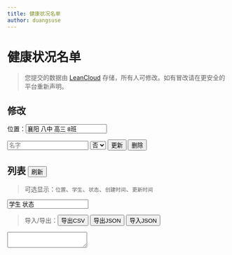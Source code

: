 ```yaml
---
title: 健康状况名单
author: duangsuse
---
```


# 健康状况名单

> 您提交的数据由 [LeanCloud](https://leancloud.cn) 存储，所有人可修改。如有冒改请在更安全的平台重新声明。

## 修改

位置：<input id="place" placeholder="列表的名字" value="襄阳 八中 高三 8班" />

<input id="name" placeholder="名字" />
<select id="status">
<option>否</option>
<option>是</option></select> <button id="do-submit">更新</button> <button id="do-destroy">删除</button>

<script src="//cdn.jsdelivr.net/npm/leancloud-storage@4.2/dist/av-min.js"></script>

<script>
//Map<PlaceID, Map<StudendID, Boolean>>
const { Object: AVObject, Query } = AV;
let leanCfg = {
    appId: "vrkHiVb84rpKhuvE30mNpJ9n-gzGzoHsz",
    appKey: "i1EcieJLk84iKlEQ1zWuBtFC",
    serverURLs: "https://vrkhivb8.lc-cn-n1-shared.com" };
AV.init(leanCfg);

const kDataList = "DataList";
const DataList = AVObject.extend(kDataList);
DataList.show = function(o) {
    return `位置：${o.place}、名：${o.name}、状态：${是否.from(o.status)}`;
};
//map[place][name]
function findInPlace(place, name) {
    let q = new Query(kDataList);
    q.equalTo("place", place); q.equalTo("name", name);
    return q.find();
}
//map[place].entries()
function findAllInPlace(place) {
    let q = new Query(kDataList);
    q.equalTo("place", place);
    return q.find();
}
</script>

<script src="lib.js"></script>

<script>
const
    place = id("place"),
    name = id("name"),
    status = id("status");
[place, name, status].forEach(persist);
const
    doSubmit = id("do-submit"),
    doDestroy = id("do-destroy");

async function runSubmit(data) {
    let {place, name, status} = data;
    let defaultD = await findInPlace(place, name);
    let d = defaultD.singleOrNull() || new DataList();
    d.set("place", place); d.set("name", name); d.set("status", status);
    return d.save();
}
function getData() {
    return { place: place.value, name: name.value, status: 是否.to(status.value) };
}
doSubmit.onclick = () => {
    runSubmit(getData()).then(alertChanges).catch(alert);
};
doDestroy.onclick = async () => {
    let challenge = new AppCaptcha();
    if (!await challenge.verify()) return;
    let {place, name} = getData();
    let record = await findInPlace(place, name);
    record.forEach(it => it.destroy()
    .then(r => alert(`已删除 ${DataList.show(r.attributes)}`)).catch(alert) ); //TODO null propga
};
function alertChanges(submit_res) {
    const r = submit_res; console.log(r)
    if (r._changing) {
        alert(`${pTime(r.updatedAt)} ${JSON.stringify(r.changed)}`);
    } else {
        alert(`${pTime(r.createdAt)} ${DataList.show(r.attributes)}`);
    }
}
</script>

## 列表 <button id="do-refresh">刷新</button>

> 可选显示：`位置`、`学生`、`状态`、`创建时间`、`更新时间`

<input id="list-fmt" placeholder="显示项目" value="学生 状态" />

> 导入/导出：<button id="do-export-csv">导出CSV</button> <button id="do-export-json">导出JSON</button> <button id="do-import-json">导入JSON</button>

<textarea id="export-data"></textarea>

<table id="list"></table>

<script>
const
    listFmt = id("list-fmt"),
    list = id("list"),
    doRefresh = id("do-refresh"),
    doExportCSV = id("do-export-csv"),
    doExportJSON = id("do-export-json"),
    doImportJSON = id("do-import-json"),
    exportData = id("export-data");

const jsonConv = {
    from: JSON.parse,
    to: JSON.stringify
};
const csvConv = {
    to: xs => xs.map(row => row.join(",")).join("\n")
};

let exportDataGetset = [
    () => exportData.textContent,
    v => { exportData.textContent = v }
];
let tableGetset = [
    () => [...list.querySelector("tbody").children].map(tr =>
        [...tr.children].map(td => td.innerText)),
    v => {
        let filterKeys = getFilterKeys();
        runRefresh( [...v.map(row => 
            Object.fromEntries(zipWith(row, filterKeys))
        )] );
    }
];
enableDataConvert(exportDataGetset, tableGetset,
    [jsonConv, [doImportJSON, doExportJSON]],
    [csvConv, [null, doExportCSV]]);

const keyTranslate = {
    位置: "place", 学生: "name", 状态: "status",
    创建时间: "createdAt", 更新时间: "updatedAt"
};
function getFilterKeys() {
    let fmtList = listFmt.value.split(" ");
    let keys = [...translateBy(keyTranslate, fmtList)];
    return keys;
}
function runRefresh(records) {
    let keys = getFilterKeys();
    let rows = [...filterData(keys, records)]; console.log(rows)
    list.removeAllChild();
    list.appendChild(element("thead", withDefaults,
    ...keys.map(k =>
        element("td", withText(k))
    )));
    let shownRows = rows.map(row => [...zipWith(keys, row)].map(vc => { let [v, name] = vc;
        switch (name) {
            case "status": return 是否.from(v);
            case "createdAt": case "updatedAt": return pTime(v);
            case undefined: return "未知";
            default: return v.toString();
        }
    }));
    list.appendChild(element("tbody", withDefaults,
        ...shownRows.map(row => element("tr", withDefaults,
                ...row.map( col => element("td", withText(col)) )
            )
        )
    ));
}
doRefresh.onclick = async () => {
    let all = await findAllInPlace(place.value); console.log(all)
    let plainRecords = all.map(mergeAVObject);
    runRefresh(plainRecords);
};
</script>

